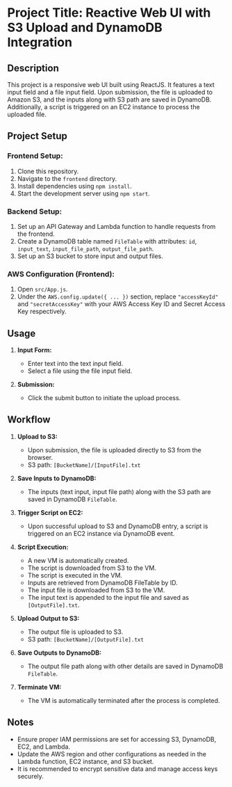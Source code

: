 # Project Title: Reactive Web UI with S3 Upload and DynamoDB Integration

## Description
This project is a responsive web UI built using ReactJS. It features a text input field and a file input field. Upon submission, the file is uploaded to Amazon S3, and the inputs along with S3 path are saved in DynamoDB. Additionally, a script is triggered on an EC2 instance to process the uploaded file.

## Project Setup

### Frontend Setup:
1. Clone this repository.
2. Navigate to the `frontend` directory.
3. Install dependencies using `npm install`.
4. Start the development server using `npm start`.

### Backend Setup:
1. Set up an API Gateway and Lambda function to handle requests from the frontend.
2. Create a DynamoDB table named `FileTable` with attributes: `id`, `input_text`, `input_file_path`, `output_file_path`.
3. Set up an S3 bucket to store input and output files.

### AWS Configuration (Frontend):
1. Open `src/App.js`.
2. Under the `AWS.config.update({ ... })` section, replace `"accessKeyId"` and `"secretAccessKey"` with your AWS Access Key ID and Secret Access Key respectively.

## Usage

1. **Input Form:**
    - Enter text into the text input field.
    - Select a file using the file input field.

2. **Submission:**
    - Click the submit button to initiate the upload process.

## Workflow

1. **Upload to S3:**
    - Upon submission, the file is uploaded directly to S3 from the browser.
    - S3 path: `[BucketName]/[InputFile].txt`

2. **Save Inputs to DynamoDB:**
    - The inputs (text input, input file path) along with the S3 path are saved in DynamoDB `FileTable`.

3. **Trigger Script on EC2:**
    - Upon successful upload to S3 and DynamoDB entry, a script is triggered on an EC2 instance via DynamoDB event.

4. **Script Execution:**
    - A new VM is automatically created.
    - The script is downloaded from S3 to the VM.
    - The script is executed in the VM.
    - Inputs are retrieved from DynamoDB FileTable by ID.
    - The input file is downloaded from S3 to the VM.
    - The input text is appended to the input file and saved as `[OutputFile].txt`.

5. **Upload Output to S3:**
    - The output file is uploaded to S3.
    - S3 path: `[BucketName]/[OutputFile].txt`

6. **Save Outputs to DynamoDB:**
    - The output file path along with other details are saved in DynamoDB `FileTable`.

7. **Terminate VM:**
    - The VM is automatically terminated after the process is completed.

## Notes

- Ensure proper IAM permissions are set for accessing S3, DynamoDB, EC2, and Lambda.
- Update the AWS region and other configurations as needed in the Lambda function, EC2 instance, and S3 bucket.
- It is recommended to encrypt sensitive data and manage access keys securely.
